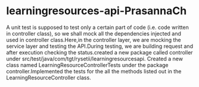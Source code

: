# learningresources-api-PrasannaCh
A unit test is supposed to test only a certain part of code (i.e. code written in controller class), so we shall mock all the dependencies injected and used in controller class.Here,in the controller layer, we are mocking the service layer and testing the API.During testing, we are building request and after execution checking the status.created a new package called controller under src/test/java/com/tgt/rysetii/learningresourcesapi.
Created a new class named LearningResourceControllerTests under the package controller.Implemented the tests for the all the methods listed out in the LearningResourceController class.

